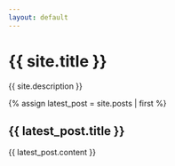 ```yaml
---
layout: default
---
```


<div class="home">
  <h1>{{ site.title }}</h1>
  <p>{{ site.description }}</p>

  {% assign latest_post = site.posts | first %}
  <article>
    <h2>{{ latest_post.title }}</h2>
    <div class="post-content">
      {{ latest_post.content }}
    </div>
  </article>
</div>


